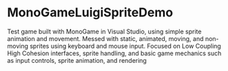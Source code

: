 # MonoGameLuigiSpriteDemo
Test game built with MonoGame in Visual Studio, using simple sprite animation and movement. Messed with static, animated, moving, and non-moving sprites using keyboard and mouse input. Focused on Low Coupling High Cohesion interfaces, sprite handling, and basic game mechanics such as input controls, sprite animation, and rendering
